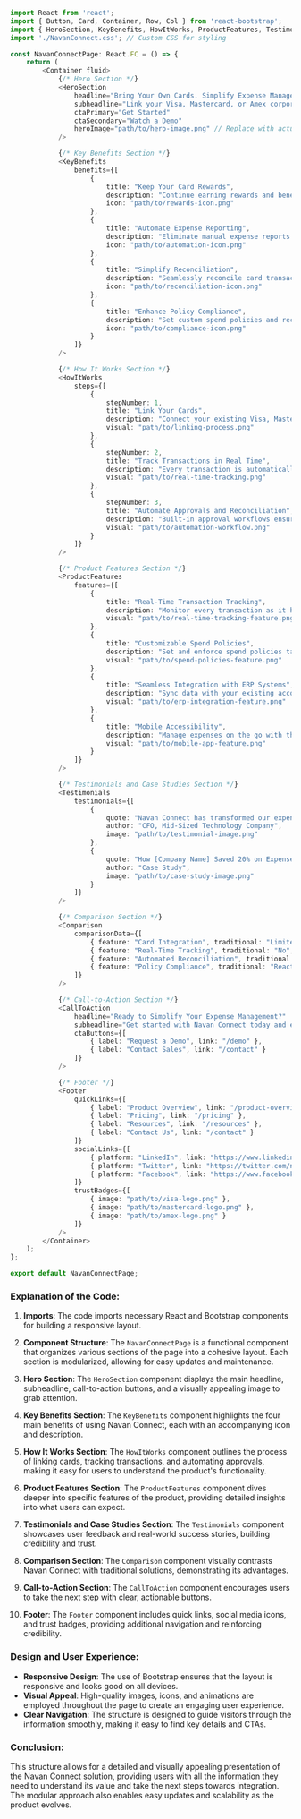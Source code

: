 ```typescript
import React from 'react';
import { Button, Card, Container, Row, Col } from 'react-bootstrap';
import { HeroSection, KeyBenefits, HowItWorks, ProductFeatures, Testimonials, Comparison, Footer, CallToAction } from './components';
import './NavanConnect.css'; // Custom CSS for styling

const NavanConnectPage: React.FC = () => {
    return (
        <Container fluid>
            {/* Hero Section */}
            <HeroSection 
                headline="Bring Your Own Cards. Simplify Expense Management."
                subheadline="Link your Visa, Mastercard, or Amex corporate cards to Navan and automate expense reporting, approvals, and reconciliation—without changing your payment methods."
                ctaPrimary="Get Started"
                ctaSecondary="Watch a Demo"
                heroImage="path/to/hero-image.png" // Replace with actual image path
            />

            {/* Key Benefits Section */}
            <KeyBenefits 
                benefits={[
                    {
                        title: "Keep Your Card Rewards",
                        description: "Continue earning rewards and benefits from your existing Visa, Mastercard, or Amex corporate cards while using Navan.",
                        icon: "path/to/rewards-icon.png"
                    },
                    {
                        title: "Automate Expense Reporting",
                        description: "Eliminate manual expense reports with real-time transaction tracking and automated categorization.",
                        icon: "path/to/automation-icon.png"
                    },
                    {
                        title: "Simplify Reconciliation",
                        description: "Seamlessly reconcile card transactions with built-in approval workflows and real-time data sync.",
                        icon: "path/to/reconciliation-icon.png"
                    },
                    {
                        title: "Enhance Policy Compliance",
                        description: "Set custom spend policies and receive instant alerts for out-of-policy transactions.",
                        icon: "path/to/compliance-icon.png"
                    }
                ]}
            />

            {/* How It Works Section */}
            <HowItWorks 
                steps={[
                    {
                        stepNumber: 1,
                        title: "Link Your Cards",
                        description: "Connect your existing Visa, Mastercard, or Amex corporate cards to Navan in just a few clicks.",
                        visual: "path/to/linking-process.png"
                    },
                    {
                        stepNumber: 2,
                        title: "Track Transactions in Real Time",
                        description: "Every transaction is automatically captured and categorized, giving you real-time visibility into spending.",
                        visual: "path/to/real-time-tracking.png"
                    },
                    {
                        stepNumber: 3,
                        title: "Automate Approvals and Reconciliation",
                        description: "Built-in approval workflows ensure compliance, while automatic reconciliation saves time and reduces errors.",
                        visual: "path/to/automation-workflow.png"
                    }
                ]}
            />

            {/* Product Features Section */}
            <ProductFeatures 
                features={[
                    {
                        title: "Real-Time Transaction Tracking",
                        description: "Monitor every transaction as it happens, with detailed insights into spending patterns.",
                        visual: "path/to/real-time-tracking-feature.png"
                    },
                    {
                        title: "Customizable Spend Policies",
                        description: "Set and enforce spend policies tailored to your company’s needs, with instant alerts for violations.",
                        visual: "path/to/spend-policies-feature.png"
                    },
                    {
                        title: "Seamless Integration with ERP Systems",
                        description: "Sync data with your existing accounting, HR, and ERP systems for a unified workflow.",
                        visual: "path/to/erp-integration-feature.png"
                    },
                    {
                        title: "Mobile Accessibility",
                        description: "Manage expenses on the go with the Navan mobile app, available for iOS and Android.",
                        visual: "path/to/mobile-app-feature.png"
                    }
                ]}
            />

            {/* Testimonials and Case Studies Section */}
            <Testimonials 
                testimonials={[
                    {
                        quote: "Navan Connect has transformed our expense management process. We kept our existing cards and gained real-time visibility into spending—it’s a game-changer!",
                        author: "CFO, Mid-Sized Technology Company",
                        image: "path/to/testimonial-image.png"
                    },
                    {
                        quote: "How [Company Name] Saved 20% on Expense Management with Navan Connect",
                        author: "Case Study",
                        image: "path/to/case-study-image.png"
                    }
                ]}
            />

            {/* Comparison Section */}
            <Comparison 
                comparisonData={[
                    { feature: "Card Integration", traditional: "Limited", navanConnect: "Seamless" },
                    { feature: "Real-Time Tracking", traditional: "No", navanConnect: "Yes" },
                    { feature: "Automated Reconciliation", traditional: "Manual", navanConnect: "Fully Automated" },
                    { feature: "Policy Compliance", traditional: "Reactive", navanConnect: "Proactive" }
                ]}
            />

            {/* Call-to-Action Section */}
            <CallToAction 
                headline="Ready to Simplify Your Expense Management?"
                subheadline="Get started with Navan Connect today and experience the future of corporate card integration."
                ctaButtons={[
                    { label: "Request a Demo", link: "/demo" },
                    { label: "Contact Sales", link: "/contact" }
                ]}
            />

            {/* Footer */}
            <Footer 
                quickLinks={[
                    { label: "Product Overview", link: "/product-overview" },
                    { label: "Pricing", link: "/pricing" },
                    { label: "Resources", link: "/resources" },
                    { label: "Contact Us", link: "/contact" }
                ]}
                socialLinks={[
                    { platform: "LinkedIn", link: "https://www.linkedin.com/company/navan" },
                    { platform: "Twitter", link: "https://twitter.com/navan" },
                    { platform: "Facebook", link: "https://www.facebook.com/navan" }
                ]}
                trustBadges={[
                    { image: "path/to/visa-logo.png" },
                    { image: "path/to/mastercard-logo.png" },
                    { image: "path/to/amex-logo.png" }
                ]}
            />
        </Container>
    );
};

export default NavanConnectPage;
```

### Explanation of the Code:

1. **Imports**: The code imports necessary React and Bootstrap components for building a responsive layout.

2. **Component Structure**: The `NavanConnectPage` is a functional component that organizes various sections of the page into a cohesive layout. Each section is modularized, allowing for easy updates and maintenance.

3. **Hero Section**: The `HeroSection` component displays the main headline, subheadline, call-to-action buttons, and a visually appealing image to grab attention.

4. **Key Benefits Section**: The `KeyBenefits` component highlights the four main benefits of using Navan Connect, each with an accompanying icon and description.

5. **How It Works Section**: The `HowItWorks` component outlines the process of linking cards, tracking transactions, and automating approvals, making it easy for users to understand the product's functionality.

6. **Product Features Section**: The `ProductFeatures` component dives deeper into specific features of the product, providing detailed insights into what users can expect.

7. **Testimonials and Case Studies Section**: The `Testimonials` component showcases user feedback and real-world success stories, building credibility and trust.

8. **Comparison Section**: The `Comparison` component visually contrasts Navan Connect with traditional solutions, demonstrating its advantages.

9. **Call-to-Action Section**: The `CallToAction` component encourages users to take the next step with clear, actionable buttons.

10. **Footer**: The `Footer` component includes quick links, social media icons, and trust badges, providing additional navigation and reinforcing credibility.

### Design and User Experience:

- **Responsive Design**: The use of Bootstrap ensures that the layout is responsive and looks good on all devices.
- **Visual Appeal**: High-quality images, icons, and animations are employed throughout the page to create an engaging user experience.
- **Clear Navigation**: The structure is designed to guide visitors through the information smoothly, making it easy to find key details and CTAs.

### Conclusion:

This structure allows for a detailed and visually appealing presentation of the Navan Connect solution, providing users with all the information they need to understand its value and take the next steps towards integration. The modular approach also enables easy updates and scalability as the product evolves.
